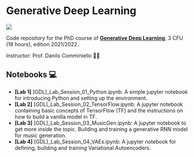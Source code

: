 # Generative Deep Learning
![](https://img.shields.io/badge/TensorFlow%20Faculty%20Award-2021%20Winner-orange.svg)

Code repository for the PhD course of [**Generative Deep Learning**](https://danilocomminiello.site.uniroma1.it/teaching/gdl), 3 CFU (18 hours), edition 2021/2022.

Instructor: Prof. Danilo Comminiello :man_teacher:

## Notebooks :computer:

* **[Lab 1]** [GDL]_Lab_Session_01_Python.ipynb: A simple jupyter notebook for introducing Python and setting up the environment.
* **[Lab 2]** [GDL]_Lab_Session_02_TensorFlow.ipynb: A jupyter notebook containing basic concepts of TensorFlow (TF) and the instructions on how to build a vanilla model in TF.
* **[Lab 3]** [GDL]_Lab_Session_03_MusicGen.ipynb: A jupyter notebook to get more inside the topic. Building and training a generative RNN model for music generation.
* **[Lab 4]** [GDL]_Lab_Session_04_VAEs.ipynb: A jupyter notebook for defining, building and training Variational Autoencoders.
